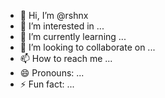 - 👋 Hi, I’m @rshnx
- 👀 I’m interested in ...
- 🌱 I’m currently learning ...
- 💞️ I’m looking to collaborate on ...
- 📫 How to reach me ...
- 😄 Pronouns: ...
- ⚡ Fun fact: ...

<!---
rshnx/rshnx is a ✨ special ✨ repository because its `README.md` (this file) appears on your GitHub profile.
You can click the Preview link to take a look at your changes.
--->
